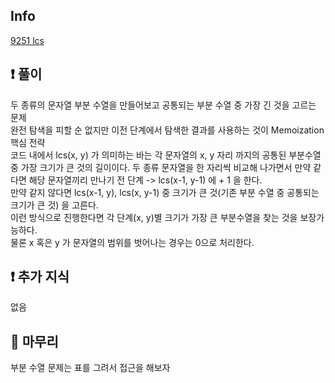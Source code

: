 ## Info

<a href="https://www.acmicpc.net/problem/9251" rel="nofollow">9251 lcs</a>

## ❗ 풀이

두 종류의 문자열 부분 수열을 만들어보고 공통되는 부분 수열 중 가장 긴 것을 고르는 문제<br>
완전 탐색을 피할 순 없지만 이전 단계에서 탐색한 결과를 사용하는 것이 Memoization 핵심 전략<br>
코드 내에서 lcs(x, y) 가 의미하는 바는 각 문자열의 x, y 자리 까지의 공통된 부분수열 중 가장 크기가 큰 것의 길이이다.
두 종류 문자열을 한 자리씩 비교해 나가면서 만약 같다면 해당 문자열끼리 만나기 전 단계 -> lcs(x-1, y-1) 에 + 1 을 한다.<br>
만약 같지 않다면 lcs(x-1, y), lcs(x, y-1) 중 크기가 큰 것(기존 부분 수열 중 공통되는 크기가 큰 것) 을 고른다.<br>
이런 방식으로 진행한다면 각 단계(x, y)별 크기가 가장 큰 부분수열을 찾는 것을 보장가능하다.<br>
물론 x 혹은 y 가 문자열의 범위를 벗어나는 경우는 0으로 처리한다.

## ❗ 추가 지식

없음

## 🙂 마무리

부분 수열 문제는 표를 그려서 접근을 해보자
